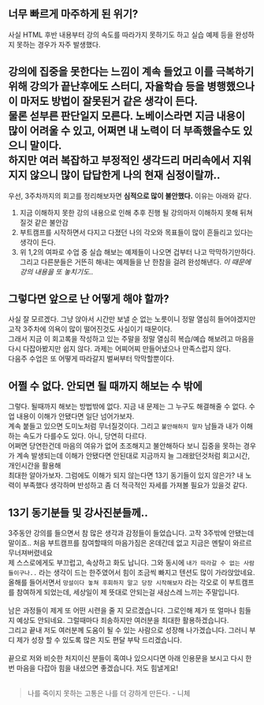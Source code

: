 <!-- 여기에 회고 내용을 작성해주세요 -->
## 너무 빠르게 마주하게 된 위기?

사실 HTML 후반 내용부터 강의 속도를 따라가지 못하기도 하고 실습 예제 등을 완성하지 못하는 경우가 자주 발생했다. <br>

**강의에 집중을 못한다는 느낌**이 계속 들었고 이를 극복하기 위해 강의가 끝난후에도 스터디, 자율학습 등을 병행했으나 이 마저도 방법이 잘못된거 같은 생각이 든다. <br>
물론 섣부른 판단일지 모른다. 노베이스라면 지금 내용이 많이 어려울 수 있고, 어쩌면 내 노력이 더 부족했을수도 있으니 말이다.<br>
하지만 여러 복잡하고 부정적인 생각드리 머리속에서 지워지지 않으니 많이 답답한게 나의 현재 심정이랄까..<br>
---

우선, 3주차까지의 회고를 정리해보자면 **심적으로 많이 불안했다.** 이유는 아래와 같다.
1. 지금 이해하지 못한 강의 내용으로 인해 추후 진행 될 강의마저 이해하지 못해 뒤쳐질것 같은 불안감
2. 부트캠프를 시작하면서 다지고 다졌던 나의 각오와 목표들이 많이 흔들리고 있다는 생각이 든다.
3. 위 1,2의 여파로 수업 중 실습 해보는 예제들이 나오면 겁부터 나고 막막하기만하다. 그리고 다른분들은 거뜬히 해내는 예제들을 난 한참을 걸려 완성해낸다. *이 때문에 강의 내용을 또 놓치기도..*

## 그렇다면 앞으로 난 어떻게 해야 할까?

사실 잘 모르겠다. 그냥 앉아서 시간만 보낼 순 없는 노릇이니 정말 열심히 들어야겠지만 고작 3주차에 의욕이 많이 떨어진것도 사실이기 때문이다.<br>
그래서 지금 이 회고록을 작성하고 있는 주말을 정말 열심히 복습/예습 해보려고 마음을 다시 다잡아봤지만 쉽지 않다. 과제는 어찌어찌 만들어냈으나 만족스럽지 않다.<br>
다음주 수업은 또 어떻게 따라갈지 벌써부터 막막할뿐이다. <br>

## 어쩔 수 없다. 안되면 될 때까지 해보는 수 밖에

그렇다. 될때까지 해보는 방법밖에 없다. 지금 내 문제는 그 누구도 해결해줄 수 없다. 수업 내용이 이해가 안됐다면 일단 넘어가보자.<br>
계속 붙들고 있으면 도미노처럼 무너질것이다. 그리고 `불안해하지 말자` 남들과 내가 이해하는 속도가 다를수도 있다. 아니, 당연히 다르다. <br>
어쩌면 당연한건데 마음의 여유가 없어 초조해지고 불안해하다 보니 집중을 못하는 경우가 계속 발생되는데 이해가 안됐다면 안된대로 지금까지 늘 그래왔던것처럼 회고시간, 개인시간을 활용해<br>
최대한 알아가보자. 그럼에도 이해가 되지 않는다면 13기 동기들이 있지 않은가? 내 노력이 부족했다 생각하며 반성하고 좀 더 적극적인 자세를 가져볼 필요가 있을것 같다.
<br>

## 13기 동기분들 및 강사진분들께..

3주동안 강의를 들으면서 참 많은 생각과 감정들이 들었습니다. 고작 3주밖에 안됐는데 말이죠.. 처음 부트캠프를 참여할때의 마음가짐은 온데간데 없고 지금은 멘탈이 와르르 무너져버렸네요<br>
제 스스로에게도 부끄럽고, 속상하고 화도 납니다. 그와 동시에 `내가 따라갈 수 없는 사람들이구나..` 라는 생각이 드는 한주였어서 힘이 조금씩 빠지고 텐션도 많이 가라앉았네요.<br>
올해를 들어서면서 `망설이다 놓쳐 후회하지 말고 당장 시작해보자` 라는 각오로 이 부트캠프를 참여하게 되었는데, 세상일이 제 뜻대로 안되는걸 새삼스레 느끼는 주말입니다. <br>
<br>
남은 과정들이 제게 또 어떤 시련을 줄 지 모르겠습니다. 그로인해 제가 또 얼마나 힘들지 예상도 안되네요. 그럴때마다 죄송하지만 여러분을 최대한 활용하겠습니다.<br>
그리고 끝내 저도 여러분께 도움이 될 수 있는 사람으로 성장해 나가겠습니다. 그러니 부디 제가 성장 할 수 있도록 많은 지도 편달 부탁 드리겠습니다. <br>
<br>
끝으로 저와 비슷한 처지이신 분들이 혹여나 있으시다면 아래 인용문을 보시고 다시 한번 마음을 다잡아 힘을 내셨으면 좋겠습니다. 저도 힘낼게요!<br>
<br>

> 나를 죽이지 못하는 고통은 나를 더 강하게 만든다. - 니체


